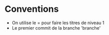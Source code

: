 Conventions
=============
- On utilise le = pour faire les titres de niveau 1
- Le premier commit de la branche 'branche'